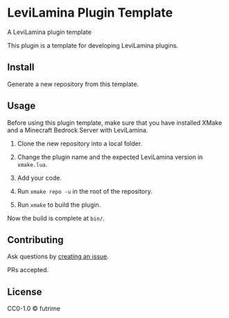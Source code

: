 # LeviLamina Plugin Template

A LeviLamina plugin template

This plugin is a template for developing LeviLamina plugins.

## Install

Generate a new repository from this template.

## Usage

Before using this plugin template, make sure that you have installed XMake and a Minecraft Bedrock Server with LeviLamina.

1. Clone the new repository into a local folder.

1. Change the plugin name and the expected LeviLamina version in `xmake.lua`.

1. Add your code.

1. Run `xmake repo -u` in the root of the repository.

1. Run `xmake` to build the plugin.

Now the build is complete at `bin/`.

## Contributing

Ask questions by [creating an issue](https://github.com/LiteLDev/levilamina-plugin-template/issues/new/choose).

PRs accepted.

## License

CC0-1.0 © futrime

